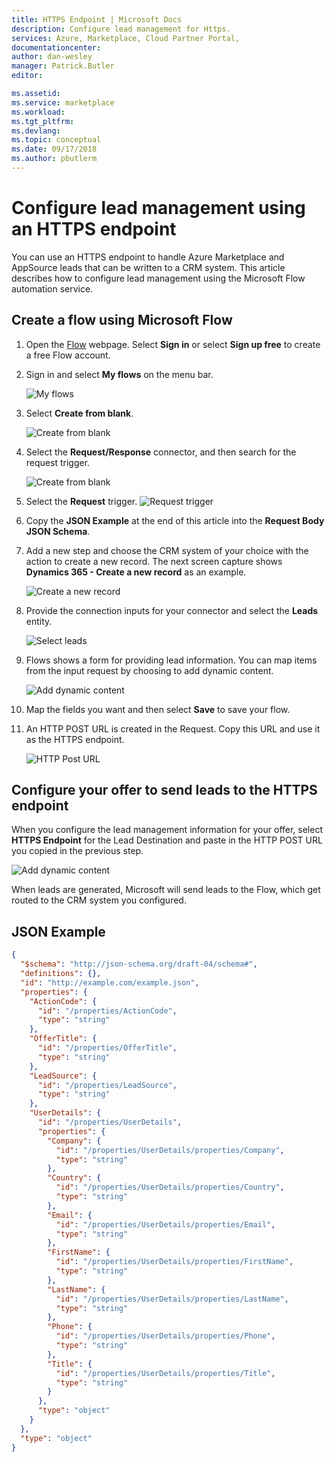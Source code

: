 ```yaml
---
title: HTTPS Endpoint | Microsoft Docs
description: Configure lead management for Https.
services: Azure, Marketplace, Cloud Partner Portal, 
documentationcenter:
author: dan-wesley
manager: Patrick.Butler  
editor:

ms.assetid: 
ms.service: marketplace
ms.workload: 
ms.tgt_pltfrm: 
ms.devlang: 
ms.topic: conceptual
ms.date: 09/17/2018
ms.author: pbutlerm
---
```


# Configure lead management using an HTTPS endpoint

You can use an HTTPS endpoint to handle Azure Marketplace and AppSource leads that can be written to a CRM system. This article describes how to configure lead management using the Microsoft Flow automation service.


## Create a flow using Microsoft Flow

1.  Open the [Flow](https://flow.microsoft.com/) webpage. Select **Sign in** or select **Sign up free** to create a free Flow account.

2.  Sign in and select **My flows** on the menu bar.

    ![My flows](./media/cloud-partner-portal-lead-management-instructions-https/image001.png)

3.  Select **Create from blank**.

    ![Create from blank](./media/cloud-partner-portal-lead-management-instructions-https/image003.png)


4.  Select the **Request/Response** connector, and then search for the request trigger. 

    ![Create from blank](./media/cloud-partner-portal-lead-management-instructions-https/image005.png)

5. Select the **Request** trigger.
    ![Request trigger](./media/cloud-partner-portal-lead-management-instructions-https/image007.png)


6.  Copy the **JSON Example** at the end of this article into the **Request Body JSON Schema**.

7.  Add a new step and choose the CRM system of your choice with the action to create a new record. The next screen capture shows **Dynamics 365 - Create a new record** as an example.

    ![Create a new record](./media/cloud-partner-portal-lead-management-instructions-https/image009.png)

8.  Provide the connection inputs for your connector and select the **Leads** entity.

    ![Select leads](./media/cloud-partner-portal-lead-management-instructions-https/image011.png)

9.  Flows shows a form for providing lead information. You can map items from the input request by choosing to add dynamic content.

    ![Add dynamic content](./media/cloud-partner-portal-lead-management-instructions-https/image013.png)

10.  Map the fields you want and then select **Save** to save your flow.

11. An HTTP POST URL is created in the Request. Copy this URL and use it as the HTTPS endpoint.

    ![HTTP Post URL](./media/cloud-partner-portal-lead-management-instructions-https/image015.png)

## Configure your offer to send leads to the HTTPS endpoint

When you configure the lead management information for your offer, select **HTTPS Endpoint** for the Lead Destination and paste in the HTTP POST URL you copied in the previous step.  

![Add dynamic content](./media/cloud-partner-portal-lead-management-instructions-https/image017.png)

When leads are generated, Microsoft will send leads to the Flow, which get routed to the  CRM system you configured.


## JSON Example

``` json
{
  "$schema": "http://json-schema.org/draft-04/schema#",
  "definitions": {},
  "id": "http://example.com/example.json",
  "properties": {
    "ActionCode": {
      "id": "/properties/ActionCode",
      "type": "string"
    },
    "OfferTitle": {
      "id": "/properties/OfferTitle",
      "type": "string"
    },
    "LeadSource": {
      "id": "/properties/LeadSource",
      "type": "string"
    },
    "UserDetails": {
      "id": "/properties/UserDetails",
      "properties": {
        "Company": {
          "id": "/properties/UserDetails/properties/Company",
          "type": "string"
        },
        "Country": {
          "id": "/properties/UserDetails/properties/Country",
          "type": "string"
        },
        "Email": {
          "id": "/properties/UserDetails/properties/Email",
          "type": "string"
        },
        "FirstName": {
          "id": "/properties/UserDetails/properties/FirstName",
          "type": "string"
        },
        "LastName": {
          "id": "/properties/UserDetails/properties/LastName",
          "type": "string"
        },
        "Phone": {
          "id": "/properties/UserDetails/properties/Phone",
          "type": "string"
        },
        "Title": {
          "id": "/properties/UserDetails/properties/Title",
          "type": "string"
        }
      },
      "type": "object"
    }
  },
  "type": "object"
}
```
